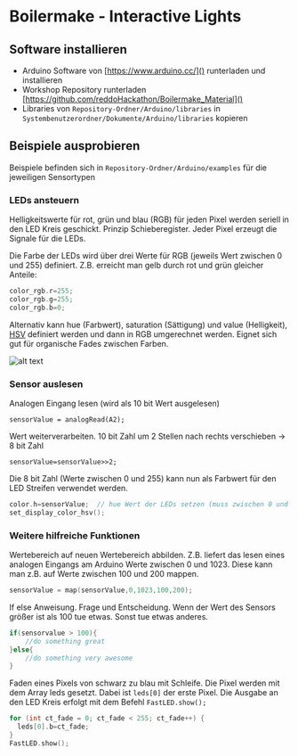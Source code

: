 # Boilermake - Interactive Lights

## Software installieren
* Arduino Software von [https://www.arduino.cc/]() runterladen und installieren
* Workshop Repository runterladen [https://github.com/reddoHackathon/Boilermake_Material]() 
* Libraries von `Repository-Ordner/Arduino/libraries` in `Systembenutzerordner/Dokumente/Arduino/libraries` kopieren

## Beispiele ausprobieren
Beispiele befinden sich in `Repository-Ordner/Arduino/examples` für die jeweiligen Sensortypen

### LEDs ansteuern
Helligkeitswerte für rot, grün und blau (RGB) für jeden Pixel werden seriell in den LED Kreis geschickt. Prinzip Schieberegister. Jeder Pixel erzeugt die Signale für die LEDs.

Die Farbe der LEDs wird über drei Werte für RGB (jeweils Wert zwischen 0 und 255) definiert. Z.B. erreicht man gelb durch rot und grün gleicher Anteile:

```c
color_rgb.r=255; 
color_rgb.g=255; 
color_rgb.b=0;
```

Alternativ kann hue (Farbwert), saturation (Sättigung) und value (Helligkeit), [HSV](https://de.wikipedia.org/wiki/HSV-Farbraum) definiert werden und dann in RGB umgerechnet werden. Eignet sich gut für organische Fades zwischen Farben.

![alt text](https://github.com/reddoHackathon/Boilermake_Material/pics/hsv.jpg "HSV")

### Sensor auslesen
Analogen Eingang lesen (wird als 10 bit Wert ausgelesen)

`sensorValue = analogRead(A2);`

 
Wert weiterverarbeiten. 10 bit Zahl um 2 Stellen nach rechts verschieben → 8 bit Zahl

`sensorValue=sensorValue>>2;`

Die 8 bit Zahl (Werte zwischen 0 und 255) kann nun als Farbwert für den LED Streifen verwendet werden.  

```c
color.h=sensorValue;  // hue Wert der LEDs setzen (muss zwischen 0 und 255 liegen)
set_display_color_hsv();
```

### Weitere hilfreiche Funktionen
Wertebereich auf neuen Wertebereich abbilden. Z.B. liefert das lesen eines analogen Eingangs am Arduino Werte zwischen 0 und 1023. Diese kann man z.B. auf Werte zwischen 100 und 200 mappen.

```c
sensorValue = map(sensorValue,0,1023,100,200);
```

If else Anweisung. Frage und Entscheidung. Wenn der Wert des Sensors größer ist als 100 tue etwas. Sonst tue etwas anderes. 

```c
if(sensorvalue > 100){
	//do something great
}else{
	//do something very awesome
}
```

Faden eines Pixels von schwarz zu blau mit Schleife. Die Pixel werden mit dem Array leds gesetzt. Dabei ist `leds[0]` der erste Pixel. Die Ausgabe an den LED Kreis erfolgt mit dem Befehl 
`FastLED.show();`

```c
for (int ct_fade = 0; ct_fade < 255; ct_fade++) {
  leds[0].b=ct_fade;
}
FastLED.show();  
```
